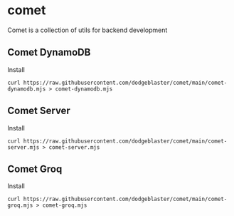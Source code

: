 # comet

Comet is a collection of utils for backend development

## Comet DynamoDB

Install

```
curl https://raw.githubusercontent.com/dodgeblaster/comet/main/comet-dynamodb.mjs > comet-dynamodb.mjs
```

## Comet Server

Install

```
curl https://raw.githubusercontent.com/dodgeblaster/comet/main/comet-server.mjs > comet-server.mjs
```

## Comet Groq

Install

```
curl https://raw.githubusercontent.com/dodgeblaster/comet/main/comet-groq.mjs > comet-groq.mjs
```
